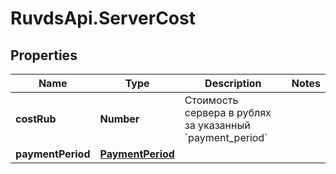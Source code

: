 # RuvdsApi.ServerCost

## Properties

Name | Type | Description | Notes
------------ | ------------- | ------------- | -------------
**costRub** | **Number** | Стоимость сервера в рублях за указанный &#x60;payment_period&#x60; | 
**paymentPeriod** | [**PaymentPeriod**](PaymentPeriod.md) |  | 


